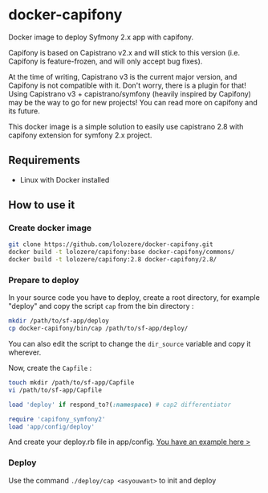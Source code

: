 # docker-capifony

Docker image to deploy Syfmony 2.x app with capifony.

Capifony is based on Capistrano v2.x and will stick to this version (i.e. Capifony is feature-frozen, and will only accept bug fixes).

At the time of writing, Capistrano v3 is the current major version, and Capifony is not compatible with it.
Don't worry, there is a plugin for that! Using Capistrano v3 + capistrano/symfony (heavily inspired by Capifony) may be the way to go for new projects! You can read more on capifony and its future.

This docker image is a simple solution to easily use capistrano 2.8 with capifony extension for symfony 2.x project.

## Requirements

- Linux with Docker installed

## How to use it

### Create docker image

```bash
git clone https://github.com/lolozere/docker-capifony.git
docker build -t lolozere/capifony:base docker-capifony/commons/
docker build -t lolozere/capifony:2.8 docker-capifony/2.8/
```

### Prepare to deploy

In your source code you have to deploy, create a root directory, for example "deploy" and copy the script ```cap``` from the bin directory :

```bash
mkdir /path/to/sf-app/deploy
cp docker-capifony/bin/cap /path/to/sf-app/deploy/
```

You can also edit the script to change the ```dir_source``` variable and copy it wherever.

Now, create the ```Capfile``` :

```bash
touch mkdir /path/to/sf-app/Capfile
vi /path/to/sf-app/Capfile
```

```ruby
load 'deploy' if respond_to?(:namespace) # cap2 differentiator

require 'capifony_symfony2'
load 'app/config/deploy'
```

And create your deploy.rb file in app/config. [You have an example here >](https://github.com/lolozere/docker-capifony/blob/master/2.8/deploy.rb.dist)

### Deploy

Use the command ```./deploy/cap <asyouwant>``` to init and deploy

